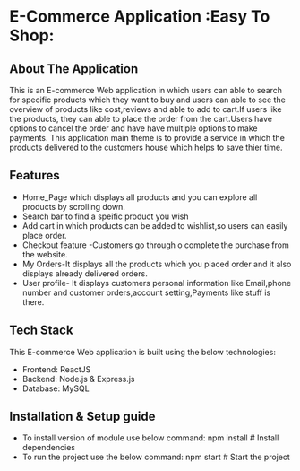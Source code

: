 # E-Commerce Application :Easy To Shop:
## About The Application

This is an E-commerce Web application in which users can able to search for specific  products which they want to buy and users can able to see the overview of products like cost,reviews and able to add to cart.If users like the products, they can able to place the order from the cart.Users have options to cancel the order and have have multiple options to make payments.
This application main theme is to provide a service in which the products delivered to the customers house which helps to save thier time.
## Features

- Home_Page which displays all products and you can explore all products by scrolling down.
- Search bar to find a speific product you wish
- Add cart in which products can be added to wishlist,so users can easily place order.
- Checkout feature -Customers go through o complete the purchase from the website.
- My Orders-It displays all the products which you placed order and it also displays already delivered orders.
- User profile- It displays customers personal information like Email,phone number and customer orders,account setting,Payments like stuff is there.
## Tech Stack
This E-commerce Web application is built using the below technologies:
- Frontend: ReactJS 
- Backend: Node.js & Express.js 
- Database: MySQL 
## Installation & Setup guide 

- To install version of module use below command:
   npm install  # Install dependencies
- To run the project use the below command:
   npm start    # Start the project








